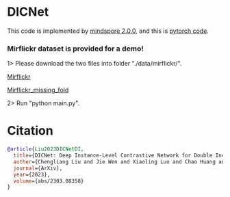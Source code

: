 # DICNet

This code is implemented by [mindspore 2.0.0](https://mindspore.cn/), and this is [pytorch code](https://github.com/justsmart/DICNet).


### Mirflickr dataset is provided for a demo! 
1> Please download the two files into folder "./data/mirflickr/".

[Mirflickr](https://drive.google.com/file/d/1K7z8JJPnjL3qCCgHVNINfM7ADssIydw4/view?usp=share_link)

[Mirflickr_missing_fold](https://drive.google.com/file/d/136gH9Fjv1WFA1b_eCxDVpNJCyCBBfOc-/view?usp=share_link)

2> Run "python main.py".


# Citation
```bibtex
@article{Liu2023DICNetDI,
  title={DICNet: Deep Instance-Level Contrastive Network for Double Incomplete Multi-View Multi-Label Classification},
  author={Chengliang Liu and Jie Wen and Xiaoling Luo and Chao Huang and Zhihao Wu and Yong Xu},
  journal={ArXiv},
  year={2023},
  volume={abs/2303.08358}
}
```
